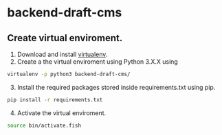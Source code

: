 # backend-draft-cms

## Create virtual enviroment.
1. Download and install [virtualenv](https://virtualenv.pypa.io/).
2. Create a the virtual enviroment using Python 3.X.X using 
```bash
virtualenv -p python3 backend-draft-cms/
```  
3. Install the required packages stored inside requirements.txt using pip.
```bash
pip install -r requirements.txt
```  
4. Activate the virtual enviroment.
```bash
source bin/activate.fish
```  



